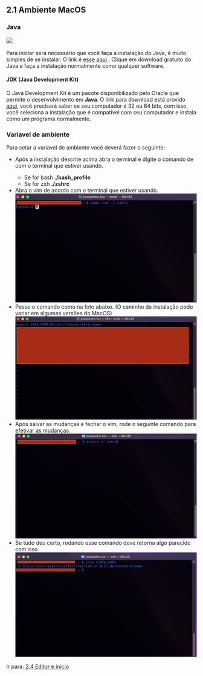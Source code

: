 ## 2.1 Ambiente MacOS

### Java

<img src="https://cdn.iconscout.com/icon/free/png-256/java-43-569305.png">

Para iniciar será necessário que você faça a instalação do Java, é muito simples de se instalar. O link é <a href="https://www.java.com/pt_BR/download/">esse aqui </a>. Clique em download gratuito do Java e faça a instalação normalmente como qualquer software.

#### JDK (Java Development Kit)

O Java Development Kit é um pacote disponibilizado pelo Oracle que permite o desenvolvimento em **Java**. O link para download está provido <a href="https://www.oracle.com/br/java/technologies/downloads/">aqui</a>, você precisará saber se seu computador é 32 ou 64 bits, com isso, você seleciona a instalação que é compatível com seu computador e instala como um programa normalmente.

### Variavel de ambiente

Para setar a variavel de ambiente você deverá fazer o seguinte:

<ul>
    <li> Após a instalação descrite acima abra o terminal e digite o comando de com o terminal que estiver usando.</li>
    <ul>
      <li>Se for bash <b>./bash_profile</b></li>
      <li>Se for zxh <b>./zshrc</b></li>
    </ul>
    <li>Abra o vim de acordo com o terminal que estiver usando.</li>
    <img src="../images/java-mac-1.png">
    <li>Pesse o comando como na foto abaixo. (O caminho de instalação pode variar em algumas versões do MacOS)</li>
    <img src="../images/java-mac-2.png">
    <li>Após salvar as mudanças e fechar o vim, rode o seguinte comando para efetivar as mudanças.</li>
    <img src="../images/java-mac-3.png">
    <li>Se tudo deu certo, rodando esse comando deve retorna algo parecido com isso</li>
    <img src="../images/java-mac-4.png">
    
</ul>

Ir para: [2.4 Editor e inicio](4-Editor-e-inicio.md)
